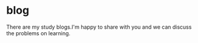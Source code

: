 # blog
There are my study blogs.I'm happy to share with you and  we can discuss the problems on learning.
